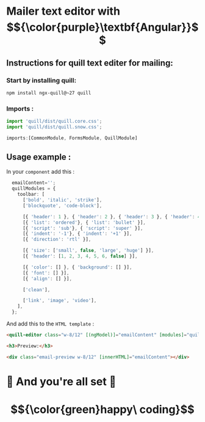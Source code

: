 # Mailer text editor with $${\color{purple}\textbf{Angular}}$$

## Instructions for quill text editer for mailing:

### Start by installing quill:
```bash
npm install ngx-quill@~27 quill
```
### Imports :
```ts
import 'quill/dist/quill.core.css';
import 'quill/dist/quill.snow.css';

imports:[CommonModule, FormsModule, QuillModule]
```

## Usage example :

In your `component` add this :

```ts
  emailContent='';
  quillModules = {
    toolbar: [
      ['bold', 'italic', 'strike'],
      ['blockquote', 'code-block'],

      [{ 'header': 1 }, { 'header': 2 }, { 'header': 3 }, { 'header': 4 }],
      [{ 'list': 'ordered'}, { 'list': 'bullet' }],
      [{ 'script': 'sub'}, { 'script': 'super' }],
      [{ 'indent': '-1'}, { 'indent': '+1' }],
      [{ 'direction': 'rtl' }],

      [{ 'size': ['small', false, 'large', 'huge'] }],
      [{ 'header': [1, 2, 3, 4, 5, 6, false] }],

      [{ 'color': [] }, { 'background': [] }],
      [{ 'font': [] }],
      [{ 'align': [] }],

      ['clean'],

      ['link', 'image', 'video'],
    ],
  };
```
And add this to the `HTML template` :

```html
<quill-editor class="w-8/12" [(ngModel)]="emailContent" [modules]="quillModules" placeholder="Compose your email..." />

<h3>Preview:</h3>

<div class="email-preview w-8/12" [innerHTML]="emailContent"></div>
```

# 🎉 And you're all set 🎊

# $${\color{green}happy\ coding}$$
